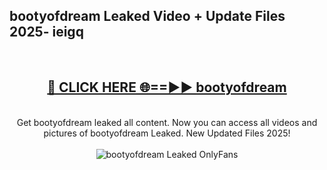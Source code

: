 <h2>bootyofdream Leaked Video + Update Files 2025- ieigq</h2>
<br>
<div align="center">
<h2><a href="https://libra.edu.pl?bootyofdream" rel="nofollow">🔴 CLICK HERE 🌐==►► bootyofdream</a></h2>
<br>
Get bootyofdream leaked all content. Now you can access all videos and pictures of bootyofdream Leaked. New Updated Files 2025!
<br>
<br>
<a href="https://libra.edu.pl?bootyofdream" rel="nofollow" data-target="animated-image.originalLink"><img src="https://i.ibb.co.com/WyWwxjT/player-gif2.gif" alt="bootyofdream Leaked OnlyFans" style="max-width: 100%; display: inline-block;" data-target="animated-image.originalImage"></a>
</div>
<br>
